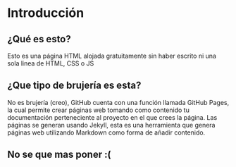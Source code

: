 # Introducción

## ¿Qué es esto?

Esto es una página HTML alojada gratuitamente sin haber escrito ni una sola linea de HTML, CSS o JS

## ¿Que tipo de brujería es esta?

No es brujería (creo), GitHub cuenta con una función llamada GitHub Pages, la cual permite crear páginas web tomando como contenido tu documentación perteneciente al proyecto en el que crees la página.
Las páginas se generan usando Jekyll, esta es una herramienta que genera páginas web utilizando Markdown como forma de añadir contenido.

## No se que mas poner :(

